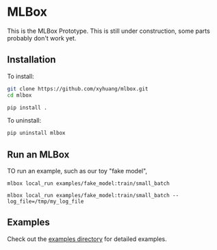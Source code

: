 # MLBox

This is the MLBox Prototype. This is  still under construction, some parts probably don't work yet.

## Installation

To install:

```sh
git clone https://github.com/xyhuang/mlbox.git
cd mlbox

pip install .
```

To uninstall:

```sh
pip uninstall mlbox
```

## Run an MLBox

TO run an example, such as our toy "fake model", 

```# To use the default values
mlbox local_run examples/fake_model:train/small_batch
```

```# To override and specify different files, 
mlbox local_run examples/fake_model:train/small_batch --log_file=/tmp/my_log_file
```

## Examples

Check out the [examples directory](examples) for detailed examples.
